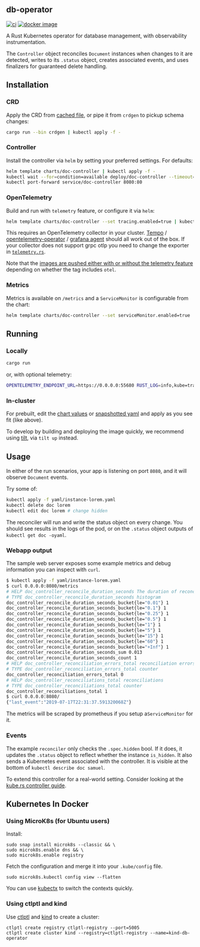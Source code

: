 ## db-operator

[![ci](https://github.com/kube-rs/controller-rs/actions/workflows/ci.yml/badge.svg)](https://github.com/kube-rs/controller-rs/actions/workflows/ci.yml)
[![docker image](https://img.shields.io/docker/pulls/clux/controller.svg)](
https://hub.docker.com/r/clux/controller/tags/)

A Rust Kubernetes operator for database management, with observability instrumentation.

The `Controller` object reconciles `Document` instances when changes to it are detected, writes to its `.status` object,
creates associated events, and uses finalizers for guaranteed delete handling.

## Installation

### CRD

Apply the CRD from [cached file](yaml/crd.yaml), or pipe it from `crdgen` to pickup schema changes:

```sh
cargo run --bin crdgen | kubectl apply -f -
```

### Controller

Install the controller via `helm` by setting your preferred settings. For defaults:

```sh
helm template charts/doc-controller | kubectl apply -f -
kubectl wait --for=condition=available deploy/doc-controller --timeout=30s
kubectl port-forward service/doc-controller 8080:80
```

### OpenTelemetry

Build and run with `telemetry` feature, or configure it via `helm`:

```sh
helm template charts/doc-controller --set tracing.enabled=true | kubectl apply -f -
```

This requires an OpenTelemetry collector in your
cluster. [Tempo](https://github.com/grafana/helm-charts/tree/main/charts/tempo) / [opentelemetry-operator](https://github.com/open-telemetry/opentelemetry-helm-charts/tree/main/charts/opentelemetry-operator) / [grafana agent](https://github.com/grafana/helm-charts/tree/main/charts/agent-operator)
should all work out of the box. If your collector does not support grpc otlp you need to change the exporter in [
`telemetry.rs`](./src/telemetry.rs).

Note that
the [images are pushed either with or without the telemetry feature](https://hub.docker.com/r/clux/controller/tags/)
depending on whether the tag includes `otel`.

### Metrics

Metrics is available on `/metrics` and a `ServiceMonitor` is configurable from the chart:

```sh
helm template charts/doc-controller --set serviceMonitor.enabled=true | kubectl apply -f -
```

## Running

### Locally

```sh
cargo run
```

or, with optional telemetry:

```sh
OPENTELEMETRY_ENDPOINT_URL=https://0.0.0.0:55680 RUST_LOG=info,kube=trace,controller=debug cargo run --features=telemetry
```

### In-cluster

For prebuilt, edit the [chart values](./charts/doc-controller/values.yaml) or [snapshotted yaml](./yaml/deployment.yaml)
and apply as you see fit (like above).

To develop by building and deploying the image quickly, we recommend using [tilt](https://tilt.dev/), via `tilt up`
instead.

## Usage

In either of the run scenarios, your app is listening on port `8080`, and it will observe `Document` events.

Try some of:

```sh
kubectl apply -f yaml/instance-lorem.yaml
kubectl delete doc lorem
kubectl edit doc lorem # change hidden
```

The reconciler will run and write the status object on every change. You should see results in the logs of the pod, or
on the `.status` object outputs of `kubectl get doc -oyaml`.

### Webapp output

The sample web server exposes some example metrics and debug information you can inspect with `curl`.

```sh
$ kubectl apply -f yaml/instance-lorem.yaml
$ curl 0.0.0.0:8080/metrics
# HELP doc_controller_reconcile_duration_seconds The duration of reconcile to complete in seconds
# TYPE doc_controller_reconcile_duration_seconds histogram
doc_controller_reconcile_duration_seconds_bucket{le="0.01"} 1
doc_controller_reconcile_duration_seconds_bucket{le="0.1"} 1
doc_controller_reconcile_duration_seconds_bucket{le="0.25"} 1
doc_controller_reconcile_duration_seconds_bucket{le="0.5"} 1
doc_controller_reconcile_duration_seconds_bucket{le="1"} 1
doc_controller_reconcile_duration_seconds_bucket{le="5"} 1
doc_controller_reconcile_duration_seconds_bucket{le="15"} 1
doc_controller_reconcile_duration_seconds_bucket{le="60"} 1
doc_controller_reconcile_duration_seconds_bucket{le="+Inf"} 1
doc_controller_reconcile_duration_seconds_sum 0.013
doc_controller_reconcile_duration_seconds_count 1
# HELP doc_controller_reconciliation_errors_total reconciliation errors
# TYPE doc_controller_reconciliation_errors_total counter
doc_controller_reconciliation_errors_total 0
# HELP doc_controller_reconciliations_total reconciliations
# TYPE doc_controller_reconciliations_total counter
doc_controller_reconciliations_total 1
$ curl 0.0.0.0:8080/
{"last_event":"2019-07-17T22:31:37.591320068Z"}
```

The metrics will be scraped by prometheus if you setup a`ServiceMonitor` for it.

### Events

The example `reconciler` only checks the `.spec.hidden` bool. If it does, it updates the `.status` object to reflect
whether the instance `is_hidden`. It also sends a Kubernetes event associated with the controller. It is visible
at the bottom of `kubectl describe doc samuel`.

To extend this controller for a real-world setting. Consider looking at
the [kube.rs controller guide](https://kube.rs/controllers/intro/).

## Kubernetes In Docker

### Using MicroK8s (for Ubuntu users)

Install:

```shell
sudo snap install microk8s --classic && \
sudo microk8s.enable dns && \
sudo microk8s.enable registry
```

Fetch the configuration and merge it into your `.kube/config` file.

```shell
sudo microk8s.kubectl config view --flatten
```

You can use [kubectx](https://github.com/ahmetb/kubectx) to switch the contexts quickly.

### Using ctlptl and kind

Use [ctlptl](https://github.com/tilt-dev/ctlptl) and [kind](https://kind.sigs.k8s.io/) to create a cluster:

```shell
ctlptl create registry ctlptl-registry --port=5005
ctlptl create cluster kind --registry=ctlptl-registry --name=kind-db-operator
```
